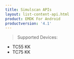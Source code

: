 ```yaml
---
title: Simulscan APIs
layout: list-content-api.html
product: EMDK For Android
productversion: '4.1'
---
```

>Supported Devices:
* TC55 KK
* TC75 KK







